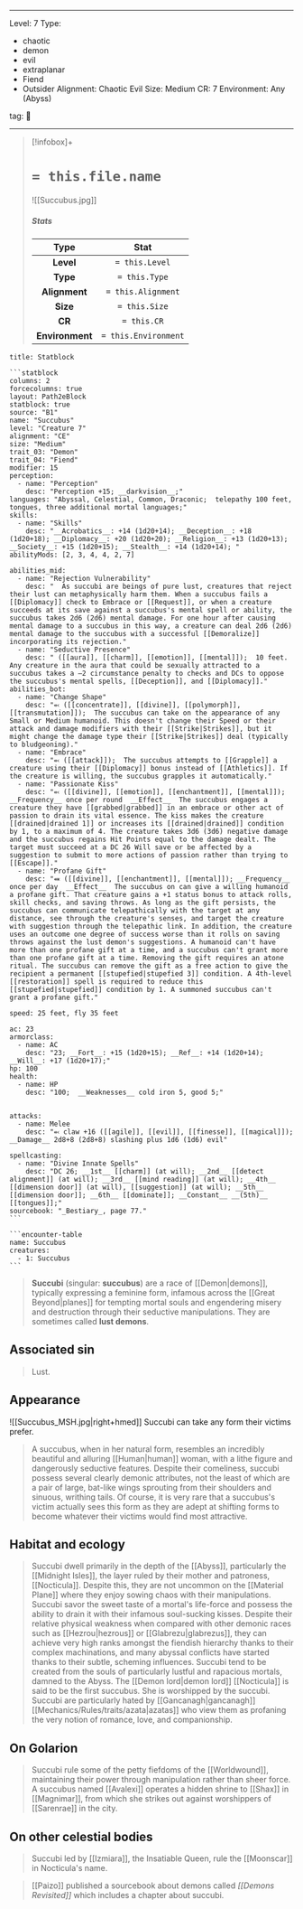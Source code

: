 
---


Level: 7
Type:
- chaotic
- demon
- evil
- extraplanar
- Fiend
- Outsider
Alignment: Chaotic Evil
Size: Medium
CR: 7
Environment: Any (Abyss)


tag: 👹

---

> [!infobox]+
> #  `= this.file.name`
> ![[Succubus.jpg]]
> ##### Stats
> Type | Stat |
> :---:|:---:|
> **Level** | `= this.Level` |
> **Type** | `= this.Type` |
> **Alignment** | `= this.Alignment` |
> **Size** | `= this.Size` |
> **CR** | `= this.CR` |
> **Environment** | `= this.Environment` |




````ad-info
title: Statblock

```statblock
columns: 2
forcecolumns: true
layout: Path2eBlock
statblock: true
source: "B1"
name: "Succubus"
level: "Creature 7"
alignment: "CE"
size: "Medium"
trait_03: "Demon"
trait_04: "Fiend"
modifier: 15
perception:
  - name: "Perception"
    desc: "Perception +15; __darkvision__;"
languages: "Abyssal, Celestial, Common, Draconic;  telepathy 100 feet, tongues, three additional mortal languages;"
skills:
  - name: "Skills"
    desc: "__Acrobatics__: +14 (1d20+14); __Deception__: +18 (1d20+18); __Diplomacy__: +20 (1d20+20); __Religion__: +13 (1d20+13); __Society__: +15 (1d20+15); __Stealth__: +14 (1d20+14); "
abilityMods: [2, 3, 4, 4, 2, 7]

abilities_mid:
  - name: "Rejection Vulnerability"
    desc: "  As succubi are beings of pure lust, creatures that reject their lust can metaphysically harm them. When a succubus fails a [[Diplomacy]] check to Embrace or [[Request]], or when a creature succeeds at its save against a succubus's mental spell or ability, the succubus takes 2d6 (2d6) mental damage. For one hour after causing mental damage to a succubus in this way, a creature can deal 2d6 (2d6) mental damage to the succubus with a successful [[Demoralize]] incorporating its rejection."
  - name: "Seductive Presence"
    desc: " ([[aura]], [[charm]], [[emotion]], [[mental]]);  10 feet. Any creature in the aura that could be sexually attracted to a succubus takes a –2 circumstance penalty to checks and DCs to oppose the succubus's mental spells, [[Deception]], and [[Diplomacy]]."
abilities_bot:
  - name: "Change Shape"
    desc: "⬻ ([[concentrate]], [[divine]], [[polymorph]], [[transmutation]]);  The succubus can take on the appearance of any Small or Medium humanoid. This doesn't change their Speed or their attack and damage modifiers with their [[Strike|Strikes]], but it might change the damage type their [[Strike|Strikes]] deal (typically to bludgeoning)."
  - name: "Embrace"
    desc: "⬻ ([[attack]]);  The succubus attempts to [[Grapple]] a creature using their [[Diplomacy]] bonus instead of [[Athletics]]. If the creature is willing, the succubus grapples it automatically."
  - name: "Passionate Kiss"
    desc: "⬻ ([[divine]], [[emotion]], [[enchantment]], [[mental]]); __Frequency__ once per round  __Effect__  The succubus engages a creature they have [[grabbed|grabbed]] in an embrace or other act of passion to drain its vital essence. The kiss makes the creature [[drained|drained 1]] or increases its [[drained|drained]] condition by 1, to a maximum of 4. The creature takes 3d6 (3d6) negative damage and the succubus regains Hit Points equal to the damage dealt. The target must succeed at a DC 26 Will save or be affected by a suggestion to submit to more actions of passion rather than trying to [[Escape]]."
  - name: "Profane Gift"
    desc: "⬽ ([[divine]], [[enchantment]], [[mental]]); __Frequency__ once per day  __Effect__  The succubus on can give a willing humanoid a profane gift. That creature gains a +1 status bonus to attack rolls, skill checks, and saving throws. As long as the gift persists, the succubus can communicate telepathically with the target at any distance, see through the creature's senses, and target the creature with suggestion through the telepathic link. In addition, the creature uses an outcome one degree of success worse than it rolls on saving throws against the lust demon's suggestions. A humanoid can't have more than one profane gift at a time, and a succubus can't grant more than one profane gift at a time. Removing the gift requires an atone ritual. The succubus can remove the gift as a free action to give the recipient a permanent [[stupefied|stupefied 3]] condition. A 4th-level [[restoration]] spell is required to reduce this [[stupefied|stupefied]] condition by 1. A summoned succubus can't grant a profane gift."

speed: 25 feet, fly 35 feet

ac: 23
armorclass:
  - name: AC
    desc: "23; __Fort__: +15 (1d20+15); __Ref__: +14 (1d20+14); __Will__: +17 (1d20+17);"
hp: 100
health:
  - name: HP
    desc: "100;  __Weaknesses__ cold iron 5, good 5;"


attacks:
  - name: Melee
    desc: "⬻ claw +16 ([[agile]], [[evil]], [[finesse]], [[magical]]); __Damage__ 2d8+8 (2d8+8) slashing plus 1d6 (1d6) evil"

spellcasting:
  - name: "Divine Innate Spells"
    desc: "DC 26; __1st__ [[charm]] (at will); __2nd__ [[detect alignment]] (at will); __3rd__ [[mind reading]] (at will); __4th__ [[dimension door]] (at will), [[suggestion]] (at will); __5th__ [[dimension door]]; __6th__ [[dominate]]; __Constant__ __(5th)__ [[tongues]];"
sourcebook: "_Bestiary_, page 77."
```

```encounter-table
name: Succubus
creatures:
  - 1: Succubus
```

````




> **Succubi** (singular: **succubus**) are a race of [[Demon|demons]], typically expressing a feminine form, infamous across the [[Great Beyond|planes]] for tempting mortal souls and engendering misery and destruction through their seductive manipulations. They are sometimes called **lust demons**.



## Associated sin

> Lust.


## Appearance

![[Succubus_MSH.jpg|right+hmed]] 
 Succubi can take any form their victims prefer.
> A succubus, when in her natural form, resembles an incredibly beautiful and alluring [[Human|human]] woman, with a lithe figure and dangerously seductive features. Despite their comeliness, succubi possess several clearly demonic attributes, not the least of which are a pair of large, bat-like wings sprouting from their shoulders and sinuous, writhing tails. Of course, it is very rare that a succubus's victim actually sees this form as they are adept at shifting forms to become whatever their victims would find most attractive.


## Habitat and ecology

> Succubi dwell primarily in the depth of the [[Abyss]], particularly the [[Midnight Isles]], the layer ruled by their mother and patroness, [[Nocticula]]. Despite this, they are not uncommon on the [[Material Plane]] where they enjoy sowing chaos with their manipulations. Succubi savor the sweet taste of a mortal's life-force and possess the ability to drain it with their infamous soul-sucking kisses. Despite their relative physical weakness when compared with other demonic races such as [[Hezrou|hezrous]] or [[Glabrezu|glabrezus]], they can achieve very high ranks amongst the fiendish hierarchy thanks to their complex machinations, and many abyssal conflicts have started thanks to their subtle, scheming influences. Succubi tend to be created from the souls of particularly lustful and rapacious mortals, damned to the Abyss.
> The [[Demon lord|demon lord]] [[Nocticula]] is said to be the first succubus. She is worshipped by the succubi.
> Succubi are particularly hated by [[Gancanagh|gancanagh]] [[Mechanics/Rules/traits/azata|azatas]] who view them as profaning the very notion of romance, love, and companionship.


## On Golarion

> Succubi rule some of the petty fiefdoms of the [[Worldwound]], maintaining their power through manipulation rather than sheer force.
> A succubus named [[Avalexi]] operates a hidden shrine to [[Shax]] in [[Magnimar]], from which she strikes out against worshippers of [[Sarenrae]] in the city.


## On other celestial bodies

> Succubi led by [[Izmiara]], the Insatiable Queen, rule the [[Moonscar]] in Nocticula's name.


> [[Paizo]] published a sourcebook about demons called *[[Demons Revisited]]* which includes a chapter about succubi.









